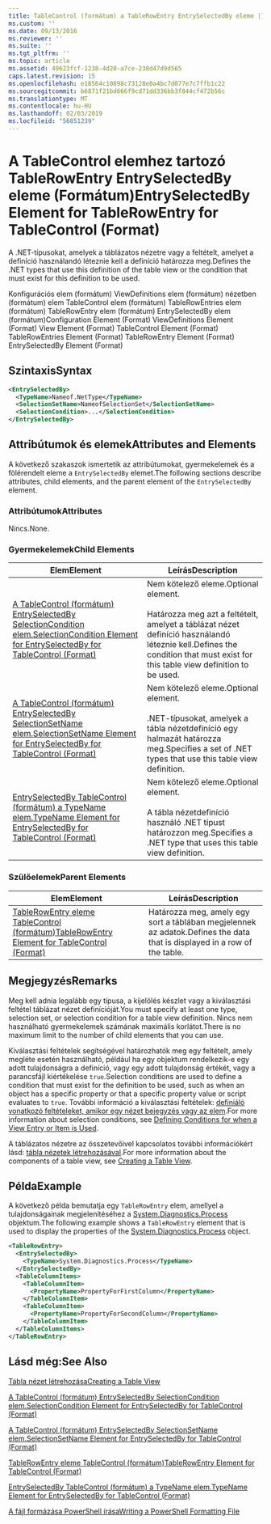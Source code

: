 ```yaml
---
title: TableControl (formátum) a TableRowEntry EntrySelectedBy eleme |} A Microsoft Docs
ms.custom: ''
ms.date: 09/13/2016
ms.reviewer: ''
ms.suite: ''
ms.tgt_pltfrm: ''
ms.topic: article
ms.assetid: 49623fcf-1238-4d20-a7ce-238d47d9d565
caps.latest.revision: 15
ms.openlocfilehash: e18564c10898c73128e0a4bc7d077e7c7ffb1c22
ms.sourcegitcommit: b6871f21bd666f9cd71dd336bb3f844cf472b56c
ms.translationtype: MT
ms.contentlocale: hu-HU
ms.lasthandoff: 02/03/2019
ms.locfileid: "56851239"
---
```

# <a name="entryselectedby-element-for-tablerowentry--for-tablecontrol-format"></a><span data-ttu-id="fab56-102">A TableControl elemhez tartozó TableRowEntry EntrySelectedBy eleme (Formátum)</span><span class="sxs-lookup"><span data-stu-id="fab56-102">EntrySelectedBy Element for TableRowEntry  for TableControl (Format)</span></span>

<span data-ttu-id="fab56-103">A .NET-típusokat, amelyek a táblázatos nézetre vagy a feltételt, amelyet a definíció használandó léteznie kell a definíció határozza meg.</span><span class="sxs-lookup"><span data-stu-id="fab56-103">Defines the .NET types that use this definition of the table view or the condition that must exist for this definition to be used.</span></span>

<span data-ttu-id="fab56-104">Konfigurációs elem (formátum) ViewDefinitions elem (formátum) nézetben (formátum) elem TableControl elem (formátum) TableRowEntries elem (formátum) TableRowEntry elem (formátum) EntrySelectedBy elem (formátum)</span><span class="sxs-lookup"><span data-stu-id="fab56-104">Configuration Element (Format) ViewDefinitions Element (Format) View Element (Format) TableControl Element (Format) TableRowEntries Element (Format) TableRowEntry Element (Format) EntrySelectedBy Element (Format)</span></span>

## <a name="syntax"></a><span data-ttu-id="fab56-105">Szintaxis</span><span class="sxs-lookup"><span data-stu-id="fab56-105">Syntax</span></span>

```xml
<EntrySelectedBy>
  <TypeName>Nameof.NetType</TypeName>
  <SelectionSetName>NameofSelectionSet</SelectionSetName>
  <SelectionCondition>...</SelectionCondition>
</EntrySelectedBy>
```

## <a name="attributes-and-elements"></a><span data-ttu-id="fab56-106">Attribútumok és elemek</span><span class="sxs-lookup"><span data-stu-id="fab56-106">Attributes and Elements</span></span>

<span data-ttu-id="fab56-107">A következő szakaszok ismertetik az attribútumokat, gyermekelemek és a fölérendelt eleme a `EntrySelectedBy` elemet.</span><span class="sxs-lookup"><span data-stu-id="fab56-107">The following sections describe attributes, child elements, and the parent element of the `EntrySelectedBy` element.</span></span>

### <a name="attributes"></a><span data-ttu-id="fab56-108">Attribútumok</span><span class="sxs-lookup"><span data-stu-id="fab56-108">Attributes</span></span>

<span data-ttu-id="fab56-109">Nincs.</span><span class="sxs-lookup"><span data-stu-id="fab56-109">None.</span></span>

### <a name="child-elements"></a><span data-ttu-id="fab56-110">Gyermekelemek</span><span class="sxs-lookup"><span data-stu-id="fab56-110">Child Elements</span></span>

|<span data-ttu-id="fab56-111">Elem</span><span class="sxs-lookup"><span data-stu-id="fab56-111">Element</span></span>|<span data-ttu-id="fab56-112">Leírás</span><span class="sxs-lookup"><span data-stu-id="fab56-112">Description</span></span>|
|-------------|-----------------|
|[<span data-ttu-id="fab56-113">A TableControl (formátum) EntrySelectedBy SelectionCondition elem.</span><span class="sxs-lookup"><span data-stu-id="fab56-113">SelectionCondition Element for EntrySelectedBy for TableControl (Format)</span></span>](./selectioncondition-element-for-entryselectedby-for-tablecontrol-format.md)|<span data-ttu-id="fab56-114">Nem kötelező eleme.</span><span class="sxs-lookup"><span data-stu-id="fab56-114">Optional element.</span></span><br /><br /> <span data-ttu-id="fab56-115">Határozza meg azt a feltételt, amelyet a táblázat nézet definíció használandó léteznie kell.</span><span class="sxs-lookup"><span data-stu-id="fab56-115">Defines the condition that must exist for this table view definition to be used.</span></span>|
|[<span data-ttu-id="fab56-116">A TableControl (formátum) EntrySelectedBy SelectionSetName elem.</span><span class="sxs-lookup"><span data-stu-id="fab56-116">SelectionSetName Element for EntrySelectedBy for TableControl (Format)</span></span>](./selectionsetname-element-for-entryselectedby-for-tablecontrol-format.md)|<span data-ttu-id="fab56-117">Nem kötelező eleme.</span><span class="sxs-lookup"><span data-stu-id="fab56-117">Optional element.</span></span><br /><br /> <span data-ttu-id="fab56-118">.NET-típusokat, amelyek a tábla nézetdefiníció egy halmazát határozza meg.</span><span class="sxs-lookup"><span data-stu-id="fab56-118">Specifies a set of .NET types that use this table view definition.</span></span>|
|[<span data-ttu-id="fab56-119">EntrySelectedBy TableControl (formátum) a TypeName elem.</span><span class="sxs-lookup"><span data-stu-id="fab56-119">TypeName Element for EntrySelectedBy for TableControl (Format)</span></span>](./typename-element-for-entryselectedby-for-tablecontrol-format.md)|<span data-ttu-id="fab56-120">Nem kötelező eleme.</span><span class="sxs-lookup"><span data-stu-id="fab56-120">Optional element.</span></span><br /><br /> <span data-ttu-id="fab56-121">A tábla nézetdefiníció használó .NET típust határozzon meg.</span><span class="sxs-lookup"><span data-stu-id="fab56-121">Specifies a .NET type that uses this table view definition.</span></span>|

### <a name="parent-elements"></a><span data-ttu-id="fab56-122">Szülőelemek</span><span class="sxs-lookup"><span data-stu-id="fab56-122">Parent Elements</span></span>

|<span data-ttu-id="fab56-123">Elem</span><span class="sxs-lookup"><span data-stu-id="fab56-123">Element</span></span>|<span data-ttu-id="fab56-124">Leírás</span><span class="sxs-lookup"><span data-stu-id="fab56-124">Description</span></span>|
|-------------|-----------------|
|[<span data-ttu-id="fab56-125">TableRowEntry eleme TableControl (formátum)</span><span class="sxs-lookup"><span data-stu-id="fab56-125">TableRowEntry Element for TableControl (Format)</span></span>](./tablerowentry-element-for-tablerowentroes-for-tablecontrol-format.md)|<span data-ttu-id="fab56-126">Határozza meg, amely egy sort a táblában megjelennek az adatok.</span><span class="sxs-lookup"><span data-stu-id="fab56-126">Defines the data that is displayed in a row of the table.</span></span>|

## <a name="remarks"></a><span data-ttu-id="fab56-127">Megjegyzés</span><span class="sxs-lookup"><span data-stu-id="fab56-127">Remarks</span></span>

<span data-ttu-id="fab56-128">Meg kell adnia legalább egy típusa, a kijelölés készlet vagy a kiválasztási feltétel táblázat nézet definícióját.</span><span class="sxs-lookup"><span data-stu-id="fab56-128">You must specify at least one type, selection set, or selection condition for a table view definition.</span></span> <span data-ttu-id="fab56-129">Nincs nem használható gyermekelemek számának maximális korlátot.</span><span class="sxs-lookup"><span data-stu-id="fab56-129">There is no maximum limit to the number of child elements that you can use.</span></span>

<span data-ttu-id="fab56-130">Kiválasztási feltételek segítségével határozhatók meg egy feltételt, amely megléte esetén használható, például ha egy objektum rendelkezik-e egy adott tulajdonságra a definíció, vagy egy adott tulajdonság értékét, vagy a parancsfájl kiértékelése `true`.</span><span class="sxs-lookup"><span data-stu-id="fab56-130">Selection conditions are used to define a condition that must exist for the definition to be used, such as when an object has a specific property or that a specific property value or script evaluates to `true`.</span></span> <span data-ttu-id="fab56-131">További információ a kiválasztási feltételek: [definiáló vonatkozó feltételeket, amikor egy nézet bejegyzés vagy az elem](./defining-conditions-for-displaying-data.md).</span><span class="sxs-lookup"><span data-stu-id="fab56-131">For more information about selection conditions, see [Defining Conditions for when a View Entry or Item is Used](./defining-conditions-for-displaying-data.md).</span></span>

<span data-ttu-id="fab56-132">A táblázatos nézetre az összetevőivel kapcsolatos további információkért lásd: [tábla nézetek létrehozásával](./creating-a-table-view.md).</span><span class="sxs-lookup"><span data-stu-id="fab56-132">For more information about the components of a table view, see [Creating a Table View](./creating-a-table-view.md).</span></span>

## <a name="example"></a><span data-ttu-id="fab56-133">Példa</span><span class="sxs-lookup"><span data-stu-id="fab56-133">Example</span></span>

<span data-ttu-id="fab56-134">A következő példa bemutatja egy `TableRowEntry` elem, amellyel a tulajdonságainak megjelenítéséhez a [System.Diagnostics.Process](/dotnet/api/System.Diagnostics.Process) objektum.</span><span class="sxs-lookup"><span data-stu-id="fab56-134">The following example shows a `TableRowEntry` element that is used to display the properties of the [System.Diagnostics.Process](/dotnet/api/System.Diagnostics.Process) object.</span></span>

```xml
<TableRowEntry>
  <EntrySelectedBy>
    <TypeName>System.Diagnostics.Process</TypeName>
  </EntrySelectedBy>
  <TableColumnItems>
    <TableColumnItem>
      <PropertyName>PropertyForFirstColumn</PropertyName>
    </TableColumnItem>
    <TableColumnItem>
      <PropertyName>PropertyForSecondColumn</PropertyName>
    </TableColumnItem>
  </TableColumnItems>
</TableRowEntry>
```

## <a name="see-also"></a><span data-ttu-id="fab56-135">Lásd még:</span><span class="sxs-lookup"><span data-stu-id="fab56-135">See Also</span></span>

[<span data-ttu-id="fab56-136">Tábla nézet létrehozása</span><span class="sxs-lookup"><span data-stu-id="fab56-136">Creating a Table View</span></span>](./creating-a-table-view.md)

[<span data-ttu-id="fab56-137">A TableControl (formátum) EntrySelectedBy SelectionCondition elem.</span><span class="sxs-lookup"><span data-stu-id="fab56-137">SelectionCondition Element for EntrySelectedBy for TableControl (Format)</span></span>](./selectioncondition-element-for-entryselectedby-for-tablecontrol-format.md)

[<span data-ttu-id="fab56-138">A TableControl (formátum) EntrySelectedBy SelectionSetName elem.</span><span class="sxs-lookup"><span data-stu-id="fab56-138">SelectionSetName Element for EntrySelectedBy for TableControl (Format)</span></span>](./selectionsetname-element-for-entryselectedby-for-tablecontrol-format.md)

[<span data-ttu-id="fab56-139">TableRowEntry eleme TableControl (formátum)</span><span class="sxs-lookup"><span data-stu-id="fab56-139">TableRowEntry Element for TableControl (Format)</span></span>](./tablerowentry-element-for-tablerowentroes-for-tablecontrol-format.md)

[<span data-ttu-id="fab56-140">EntrySelectedBy TableControl (formátum) a TypeName elem.</span><span class="sxs-lookup"><span data-stu-id="fab56-140">TypeName Element for EntrySelectedBy for TableControl (Format)</span></span>](./typename-element-for-entryselectedby-for-tablecontrol-format.md)

[<span data-ttu-id="fab56-141">A fájl formázása PowerShell írása</span><span class="sxs-lookup"><span data-stu-id="fab56-141">Writing a PowerShell Formatting File</span></span>](./writing-a-powershell-formatting-file.md)
